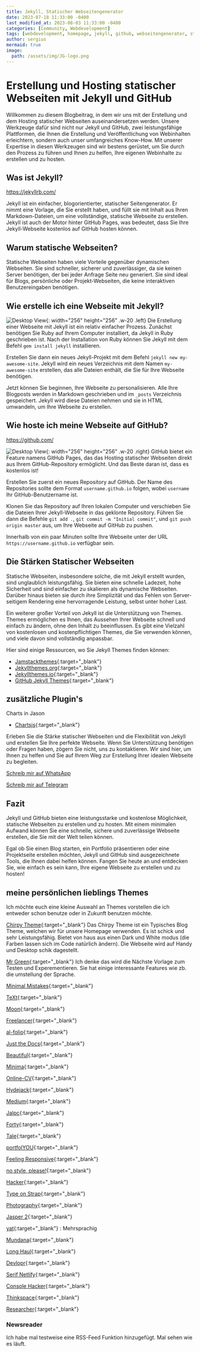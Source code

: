 ```yaml
---
title: Jekyll, Statischer Webseitengenerator
date: 2023-07-18 11:33:00 -0400 
last_modified_at: 2023-08-03 11:33:00 -0400
categories: [Community, Webdevelopment]
tags: [webdevelopment, homepage, jekyll, github, webseitengenerator, statische-webseite, Hosting]
author: sergius
mermaid: true
image:
  path: /assets/img/JG-logo.png
---
```

# Erstellung und Hosting statischer Webseiten mit Jekyll und GitHub

Willkommen zu diesem Blogbeitrag, in dem wir uns mit der Erstellung und dem Hosting statischer Webseiten auseinandersetzen werden. Unsere Werkzeuge dafür sind nicht nur Jekyll und GitHub, zwei leistungsfähige Plattformen, die Ihnen die Erstellung und Veröffentlichung von Webinhalten erleichtern, sondern auch unser umfangreiches Know-How. Mit unserer Expertise in diesen Werkzeugen sind wir bestens gerüstet, um Sie durch den Prozess zu führen und Ihnen zu helfen, Ihre eigenen Webinhalte zu erstellen und zu hosten.

## Was ist Jekyll?

<https://jekyllrb.com/>

Jekyll ist ein einfacher, blogorientierter, statischer Seitengenerator. Er nimmt eine Vorlage, die Sie erstellt haben, und füllt sie mit Inhalt aus Ihren Markdown-Dateien, um eine vollständige, statische Webseite zu erstellen. Jekyll ist auch der Motor hinter GitHub Pages, was bedeutet, dass Sie Ihre Jekyll-Webseite kostenlos auf GitHub hosten können.

## Warum statische Webseiten?

Statische Webseiten haben viele Vorteile gegenüber dynamischen Webseiten. Sie sind schneller, sicherer und zuverlässiger, da sie keinen Server benötigen, der bei jeder Anfrage Seite neu generiert. Sie sind ideal für Blogs, persönliche oder Projekt-Webseiten, die keine interaktiven Benutzereingaben benötigen.

## Wie erstelle ich eine Webseite mit Jekyll?

![Desktop View](/assets/img/Jekyll-logo.png){: width="256" height="256" .w-20 .left}
Die Erstellung einer Webseite mit Jekyll ist ein relativ einfacher Prozess. Zunächst benötigen Sie Ruby auf Ihrem Computer installiert, da Jekyll in Ruby geschrieben ist. Nach der Installation von Ruby können Sie Jekyll mit dem Befehl `gem install jekyll` installieren.

Erstellen Sie dann ein neues Jekyll-Projekt mit dem Befehl `jekyll new my-awesome-site`. Jekyll wird ein neues Verzeichnis mit dem Namen `my-awesome-site` erstellen, das alle Dateien enthält, die Sie für Ihre Webseite benötigen.

Jetzt können Sie beginnen, Ihre Webseite zu personalisieren. Alle Ihre Blogposts werden in Markdown geschrieben und im `_posts` Verzeichnis gespeichert. Jekyll wird diese Dateien nehmen und sie in HTML umwandeln, um Ihre Webseite zu erstellen.

## Wie hoste ich meine Webseite auf GitHub?

<https://github.com/>

![Desktop View](/assets/img/GitHub-Logo.png){: width="256" height="256" .w-20 .right}
GitHub bietet ein Feature namens GitHub Pages, das das Hosting statischer Webseiten direkt aus Ihrem GitHub-Repository ermöglicht. Und das Beste daran ist, dass es kostenlos ist!

Erstellen Sie zuerst ein neues Repository auf GitHub. Der Name des Repositories sollte dem Format `username.github.io` folgen, wobei `username` Ihr GitHub-Benutzername ist.

Klonen Sie das Repository auf Ihren lokalen Computer und verschieben Sie die Dateien Ihrer Jekyll-Webseite in das geklonte Repository. Führen Sie dann die Befehle `git add .`, `git commit -m "Initial commit"`, und `git push origin master` aus, um Ihre Webseite auf GitHub zu pushen.

Innerhalb von ein paar Minuten sollte Ihre Webseite unter der URL `https://username.github.io` verfügbar sein.

## Die Stärken Statischer Webseiten

Statische Webseiten, insbesondere solche, die mit Jekyll erstellt wurden, sind unglaublich leistungsfähig. Sie bieten eine schnelle Ladezeit, hohe Sicherheit und sind einfacher zu skalieren als dynamische Webseiten. Darüber hinaus bieten sie durch ihre Simplizität und das Fehlen von Server-seitigem Rendering eine hervorragende Leistung, selbst unter hoher Last.

Ein weiterer großer Vorteil von Jekyll ist die Unterstützung von Themes. Themes ermöglichen es Ihnen, das Aussehen Ihrer Webseite schnell und einfach zu ändern, ohne den Inhalt zu beeinflussen. Es gibt eine Vielzahl von kostenlosen und kostenpflichtigen Themes, die Sie verwenden können, und viele davon sind vollständig anpassbar.

Hier sind einige Ressourcen, wo Sie Jekyll Themes finden können:

- [Jamstackthemes](https://jamstackthemes.dev/ssg/jekyll/){:target="_blank"}
- [Jekyllthemes.org](http://jekyllthemes.org/){:target="_blank"}
- [Jekyllthemes.io](https://jekyllthemes.io/){:target="_blank"}
- [GitHub Jekyll Themes](https://github.com/topics/jekyll-theme){:target="_blank"}

## zusätzliche Plugin's

Charts in Jason

- [Chartsjs](https://www.chartjs.org/docs/latest/samples/other-charts/radar.html){:target="_blank"}

Erleben Sie die Stärke statischer Webseiten und die Flexibilität von Jekyll und erstellen Sie Ihre perfekte Webseite. Wenn Sie Unterstützung benötigen oder Fragen haben, zögern Sie nicht, uns zu kontaktieren. Wir sind hier, um Ihnen zu helfen und Sie auf Ihrem Weg zur Erstellung Ihrer idealen Webseite zu begleiten.

[Schreib mir auf WhatsApp](https://wa.me/595974276892)

[Schreib mir auf Telegram](tg://resolve?domain=@Sergius_M)

## Fazit

Jekyll und GitHub bieten eine leistungsstarke und kostenlose Möglichkeit, statische Webseiten zu erstellen und zu hosten. Mit einem minimalen Aufwand können Sie eine schnelle, sichere und zuverlässige Webseite erstellen, die Sie mit der Welt teilen können.

Egal ob Sie einen Blog starten, ein Portfolio präsentieren oder eine Projektseite erstellen möchten, Jekyll und GitHub sind ausgezeichnete Tools, die Ihnen dabei helfen können. Fangen Sie heute an und entdecken Sie, wie einfach es sein kann, Ihre eigene Webseite zu erstellen und zu hosten!

## meine persönlichen lieblings Themes

Ich möchte euch eine kleine Auswahl an Themes vorstellen die ich entweder schon benutze oder in Zukunft benutzen möchte.

[Chirpy Theme](<https://chirpy.cotes.page/>){:target="_blank"}
Das Chirpy Theme ist ein Typisches Blog Theme, welchen wir für unsere Homepage verwenden. Es ist schick und sehr Leistungsfähig. Bietet von haus aus einen Dark und White modus (die Farben lassen sich im Code natürlich ändern). Die Webseite wird auf Handy und Desktop schik dagestellt.

[Mr Green](<https://jekyll-theme-mrgreen-demo.mrgreensworkshop.com/>){:target="_blank"}
Ich denke das wird die Nächste Vorlage zum Testen und Experementieren. Sie hat einige interessante Features wie zb. die umstellung der Sprache.

[Minimal Mistakes](<https://mmistakes.github.io/so-simple-theme/>){:target="_blank"}

[TeXt](<https://kitian616.github.io/jekyll-TeXt-theme/>){:target="_blank"}

[Moon](<https://taylantatli.github.io/Moon/>){:target="_blank"}

[Freelancer](<https://jeromelachaud.com/freelancer-theme/>){:target="_blank"}

[al-folio](<https://github.com/alshedivat/al-folio>){:target="_blank"}

[Just the Docs](<https://just-the-docs.com/>){:target="_blank"}

[Beautiful](<https://beautifuljekyll.com/>){:target="_blank"}

[Minima](<https://jekyll.github.io/minima/>){:target="_blank"}

[Online-CV](<https://online-cv.webjeda.com/>){:target="_blank"}

[Hydejack](<https://hydejack.com/>){:target="_blank"}

[Medium](<https://wowthemesnet.github.io/mediumish-theme-jekyll/>){:target="_blank"}

[Jalpc](<https://jarrekk.github.io/Jalpc/>){:target="_blank"}

[Forty](<https://andrewbanchich.github.io/forty-jekyll-theme/>){:target="_blank"}

[Tale](<https://chesterhow.github.io/tale/>){:target="_blank"}

[portfolYOU](<https://youssefraafatnasry.github.io/portfolYOU/>){:target="_blank"}

[Feeling Responsive](<https://phlow.github.io/feeling-responsive/>){:target="_blank"}

[no style, please!](<https://riggraz.dev/no-style-please/>){:target="_blank"}

[Hacker](<https://pages-themes.github.io/hacker/>){:target="_blank"}

[Type on Strap](<https://sylhare.github.io/Type-on-Strap/>){:target="_blank"}

[Photography](<https://photography.rampatra.com/>){:target="_blank"}

[Jasper 2](<https://jekyllt.github.io/jasper2/>){:target="_blank"}

[yat](<https://jeffreytse.github.io/jekyll-theme-yat/>){:target="_blank"}
: Mehrsprachig

[Mundana](<https://wowthemesnet.github.io/mundana-theme-jekyll/>){:target="_blank"}

[Long Haul](<https://long-haul.netlify.app/>){:target="_blank"}

[Devlopr](<https://devlopr.netlify.app/#/>){:target="_blank"}

[Serif Netlify](<https://jekyll-serif.netlify.app/>){:target="_blank"}

[Console Hacker](<https://b2a3e8.github.io/jekyll-theme-console-demo-hacker/>){:target="_blank"}

[Thinkspace](<https://heiswayi.github.io/thinkspace/>){:target="_blank"}

[Researcher](<https://ankitsultana.com/researcher/>){:target="_blank"}

### Newsreader

Ich habe mal testweise eine RSS-Feed Funktion hinzugefügt. Mal sehen wie es läuft.
